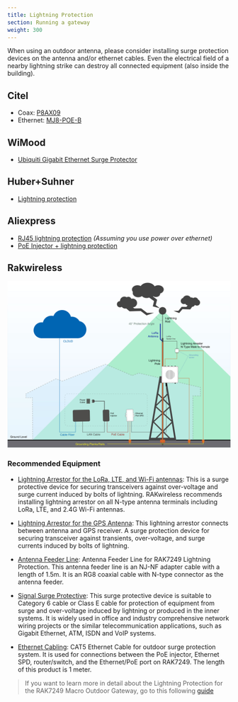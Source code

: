 ```yaml
---
title: Lightning Protection
section: Running a gateway
weight: 300
---
```


When using an outdoor antenna, please consider installing surge protection devices on the antenna and/or ethernet cables. Even the electrical field of a nearby lightning strike can destroy all connected equipment (also inside the building).

## Citel

* Coax: [P8AX09](https://citel.fr/en/radiocommunication/gas-tube-technology/p8ax09-nmf)
* Ethernet: [MJ8-POE-B](https://citel.fr/en/dataline/poe-surge-protector/mj8-poe-b)

## WiMood

* [Ubiquiti Gigabit Ethernet Surge Protector](https://www.wimoodshop.nl/product/1095/Ubiquiti-Ethernet-Surge-Protector-Gen2)

## Huber+Suhner

* [Lightning protection](http://www.hubersuhner.com/en/products/radio-frequency/lightning-emp-protectors)

## Aliexpress

* [RJ45 lightning protection](https://www.aliexpress.com/item/100-1000M-POE-IP-Camera-Network-POE-Switch-RJ45-POE-Surge-Protector-Protection-device-Lightning-Arrester/32917720379.html) _(Assuming you use power over ethernet)_
* [PoE Injector + lightning protection](https://www.aliexpress.com/item/Gigabit-POE-6-Port-Power-over-Ethernet-Injector-For-UBNT-IP-Camera-VOIP-phone-WiFi-Access/32850552905.html)


## Rakwireless

![Figure 1: RAK7249 Lightning Protection Diagram](../rakwireless-lightning-protection-diagram.jpg)

### Recommended Equipment
* [Lightning Arrestor for the LoRa, LTE, and Wi-Fi antennas](https://store.rakwireless.com/products/lightning-arrestor): This is a surge protective device for securing transceivers against over-voltage and surge current induced by bolts of lightning. RAKwireless recommends installing lightning arrestor on all N-type antenna terminals including LoRa, LTE, and 2.4G Wi-Fi antennas.

* [Lightning Arrestor for the GPS Antenna](https://store.rakwireless.com/products/lightning-arrestor-for-gps-antenna): This lightning arrestor connects between antenna and GPS receiver. A surge protection device for securing transceiver against transients, over-voltage, and surge currents induced by bolts of lightning.

* [Antenna Feeder Line](https://store.rakwireless.com/products/antenna-feeder-line): Antenna Feeder Line for RAK7249 Lightning Protection. This antenna feeder line is an NJ-NF adapter cable with a length of 1.5m. It is an RG8 coaxial cable with N-type connector as the antenna feeder.

* [Signal Surge Protective](https://store.rakwireless.com/products/signal-surge-protective): This surge protective device is suitable to Category 6 cable or Class E cable for protection of equipment from surge and over-voltage induced by lightning or produced in the inner systems. It is widely used in office and industry comprehensive network wiring projects or the similar telecommunication applications, such as Gigabit Ethernet, ATM, ISDN and VoIP systems.

* [Ethernet Cabling](https://store.rakwireless.com/products/cat5-ethernet-cable): CAT5 Ethernet Cable for outdoor surge protection system. It is used for connections between the PoE injector, Ethernet SPD, router/switch, and the Ethernet/PoE port on RAK7249. The length of this product is 1 meter.

> If you want to learn more in detail about the Lightning Protection for the RAK7249 Macro Outdoor Gateway, go to this following [guide](https://doc.rakwireless.com/rak7249----macro-outdoor-gateway/lightning-protection---rak7249)
